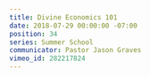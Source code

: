 ```yaml
---
title: Divine Economics 101
date: 2018-07-29 00:00:00 -07:00
position: 34
series: Summer School
communicator: Pastor Jason Graves
vimeo_id: 282217824
---
```


